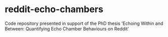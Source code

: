 # reddit-echo-chambers
Code repository presented in support of the PhD thesis 'Echoing Within and Between: Quantifying Echo Chamber Behaviours on Reddit'
